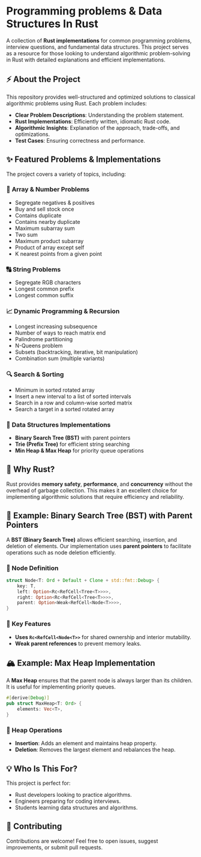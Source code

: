 # Programming problems & Data Structures In Rust

A collection of **Rust implementations** for common programming problems, interview questions, and fundamental data structures. This project serves as a resource for those looking to understand algorithmic problem-solving in Rust with detailed explanations and efficient implementations.

## ⚡ About the Project
This repository provides well-structured and optimized solutions to classical algorithmic problems using Rust. Each problem includes:
- **Clear Problem Descriptions**: Understanding the problem statement.
- **Rust Implementations**: Efficiently written, idiomatic Rust code.
- **Algorithmic Insights**: Explanation of the approach, trade-offs, and optimizations.
- **Test Cases**: Ensuring correctness and performance.

## ✨ Featured Problems & Implementations
The project covers a variety of topics, including:

### 🔢 **Array & Number Problems**
- Segregate negatives & positives
- Buy and sell stock once
- Contains duplicate
- Contains nearby duplicate
- Maximum subarray sum
- Two sum
- Maximum product subarray
- Product of array except self
- K nearest points from a given point

### 🔠 **String Problems**
- Segregate RGB characters
- Longest common prefix
- Longest common suffix

### 📈 **Dynamic Programming & Recursion**
- Longest increasing subsequence
- Number of ways to reach matrix end
- Palindrome partitioning
- N-Queens problem
- Subsets (backtracking, iterative, bit manipulation)
- Combination sum (multiple variants)

### 🔍 **Search & Sorting**
- Minimum in sorted rotated array
- Insert a new interval to a list of sorted intervals
- Search in a row and column-wise sorted matrix
- Search a target in a sorted rotated array

### 🌳 **Data Structures Implementations**
- **Binary Search Tree (BST)** with parent pointers
- **Trie (Prefix Tree)** for efficient string searching
- **Min Heap & Max Heap** for priority queue operations

## 🦀 Why Rust?
Rust provides **memory safety**, **performance**, and **concurrency** without the overhead of garbage collection. This makes it an excellent choice for implementing algorithmic solutions that require efficiency and reliability.

## 📜 Example: Binary Search Tree (BST) with Parent Pointers
A **BST (Binary Search Tree)** allows efficient searching, insertion, and deletion of elements. Our implementation uses **parent pointers** to facilitate operations such as node deletion efficiently.

### 🌲 Node Definition
```rust
struct Node<T: Ord + Default + Clone + std::fmt::Debug> {
    key: T,
    left: Option<Rc<RefCell<Tree<T>>>>,
    right: Option<Rc<RefCell<Tree<T>>>>,
    parent: Option<Weak<RefCell<Node<T>>>>,
}
```
### 🔧 Key Features
- **Uses `Rc<RefCell<Node<T>>`** for shared ownership and interior mutability.
- **Weak parent references** to prevent memory leaks.

## 🏔️ Example: Max Heap Implementation
A **Max Heap** ensures that the parent node is always larger than its children. It is useful for implementing priority queues.

```rust
#[derive(Debug)]
pub struct MaxHeap<T: Ord> {
    elements: Vec<T>,
}
```
### 🔹 Heap Operations
- **Insertion**: Adds an element and maintains heap property.
- **Deletion**: Removes the largest element and rebalances the heap.

## 💡 Who Is This For?
This project is perfect for:
- Rust developers looking to practice algorithms.
- Engineers preparing for coding interviews.
- Students learning data structures and algorithms.

## 🤝 Contributing
Contributions are welcome! Feel free to open issues, suggest improvements, or submit pull requests.

